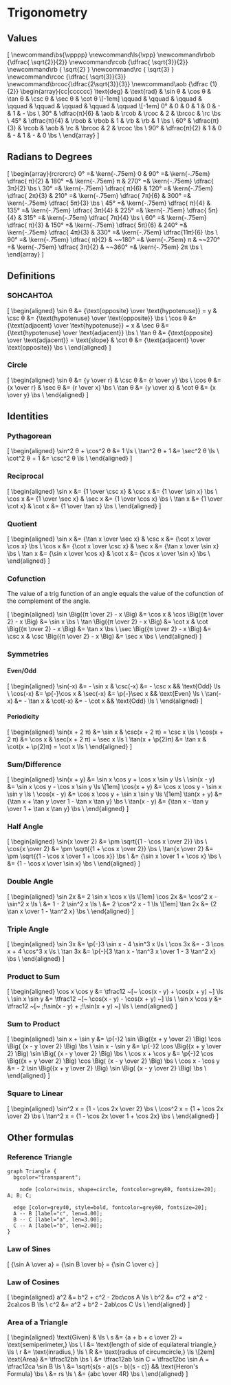 # Trigonometry

## Values

\[
  \newcommand\bs{\vpppp}
  \newcommand\ls{\vpp}
  \newcommand\rbob {\dfrac{ \sqrt{2}}{2}}
  \newcommand\rcob {\dfrac{ \sqrt{3}}{2}}
  \newcommand\rb   {        \sqrt{2}    }
  \newcommand\rc   {        \sqrt{3}    }
  \newcommand\rcoc {\dfrac{ \sqrt{3}}{3}}
  \newcommand\brcoc{\dfrac{2\sqrt{3}}{3}}
  \newcommand\aob  {\dfrac       {1} {2}}
  \begin{array}{cc|cccccc}
    \text{deg} &  \text{rad}  & \sin θ & \cos θ & \tan θ & \csc θ & \sec θ & \cot θ     \\[-1em]
      \qquad   &    \qquad    & \qquad & \qquad & \qquad & \qquad & \qquad & \qquad     \\[-1em]
        0°     &       0      &   0    &   1    &   0    &   -    &   1    &   -    \bs \\
       30°     & \dfrac{π}{6} &  \aob  & \rcob  & \rcoc  &   2    & \brcoc &  \rc   \bs \\
       45°     & \dfrac{π}{4} & \rbob  & \rbob  &   1    &  \rb   &  \rb   &   1    \bs \\
       60°     & \dfrac{π}{3} & \rcob  &  \aob  &  \rc   & \brcoc &   2    & \rcoc  \bs \\
       90°     & \dfrac{π}{2} &   1    &   0    &   -    &   1    &   -    &   0    \bs \\
  \end{array}
\]

## Radians to Degrees

\[
  \begin{array}{rcrcrcrc}
      0° =& \kern{-.75em}          0     &
     90° =& \kern{-.75em} \dfrac{  π}{2} &
    180° =& \kern{-.75em}          π     &
    270° =& \kern{-.75em} \dfrac{ 3π}{2} \bs \\
     30° =& \kern{-.75em} \dfrac{  π}{6} &
    120° =& \kern{-.75em} \dfrac{ 2π}{3} &
    210° =& \kern{-.75em} \dfrac{ 7π}{6} &
    300° =& \kern{-.75em} \dfrac{ 5π}{3} \bs \\
     45° =& \kern{-.75em} \dfrac{  π}{4} &
    135° =& \kern{-.75em} \dfrac{ 3π}{4} &
    225° =& \kern{-.75em} \dfrac{ 5π}{4} &
    315° =& \kern{-.75em} \dfrac{ 7π}{4} \bs \\
     60° =& \kern{-.75em} \dfrac{  π}{3} &
    150° =& \kern{-.75em} \dfrac{ 5π}{6} &
    240° =& \kern{-.75em} \dfrac{ 4π}{3} &
    330° =& \kern{-.75em} \dfrac{11π}{6} \bs \\
     90° =& \kern{-.75em} \dfrac{  π}{2} &
  ~~180° =& \kern{-.75em}          π     &
  ~~270° =& \kern{-.75em} \dfrac{ 3π}{2} &
  ~~360° =& \kern{-.75em}         2π     \bs \\
  \end{array}
\]

## Definitions

### SOHCAHTOA

\[
  \begin{aligned}
    \sin θ &=   {\text{opposite} \over \text{hypotenuse}} = y          &
    \csc θ &= {\text{hypotenuse} \over \text{opposite}} \bs \\
    \cos θ &=   {\text{adjacent} \over \text{hypotenuse}} = x          &
    \sec θ &= {\text{hypotenuse} \over \text{adjacent}} \bs \\
    \tan θ &=   {\text{opposite} \over \text{adjacent}} = \text{slope} &
    \cot θ &=   {\text{adjacent} \over \text{opposite}} \bs \\
  \end{aligned}
\]

### Circle

\[
  \begin{aligned}
    \sin θ &= {y \over r}  &  \csc θ &= {r \over y} \bs \\
    \cos θ &= {x \over r}  &  \sec θ &= {r \over x} \bs \\
    \tan θ &= {y \over x}  &  \cot θ &= {x \over y} \bs \\
  \end{aligned}
\]

## Identities

### Pythagorean

\[
  \begin{aligned}
    \sin^2 θ + \cos^2 θ &= 1 \ls \\
    \tan^2 θ + 1 &= \sec^2 θ \ls \\
    \cot^2 θ + 1 &= \csc^2 θ \ls \\
  \end{aligned}
\]

### Reciprocal

\[
  \begin{aligned}
    \sin x &= {1 \over \csc x}  &  \csc x &= {1 \over \sin x} \bs \\
    \cos x &= {1 \over \sec x}  &  \sec x &= {1 \over \cos x} \bs \\
    \tan x &= {1 \over \cot x}  &  \cot x &= {1 \over \tan x} \bs \\
  \end{aligned}
\]

### Quotient

\[
  \begin{aligned}
    \sin x &= {\tan x \over \sec x}  &  \csc x &= {\cot x \over \cos x} \bs \\
    \cos x &= {\cot x \over \csc x}  &  \sec x &= {\tan x \over \sin x} \bs \\
    \tan x &= {\sin x \over \cos x}  &  \cot x &= {\cos x \over \sin x} \bs \\
  \end{aligned}
\]

### Cofunction

The value of a trig function of an angle equals the value of the cofunction of the complement of the angle.

\[
  \begin{aligned}
    \sin \Big({π \over 2} - x \Big) &= \cos x & \cos \Big({π \over 2} - x \Big) &= \sin x \bs \\
    \tan \Big({π \over 2} - x \Big) &= \cot x & \cot \Big({π \over 2} - x \Big) &= \tan x \bs \\
    \sec \Big({π \over 2} - x \Big) &= \csc x & \csc \Big({π \over 2} - x \Big) &= \sec x \bs \\
  \end{aligned}
\]

### Symmetries

#### Even/Odd

\[
  \begin{aligned}
    \sin(-x) &=    - \sin x & \csc(-x) &=    - \csc x && \text{Odd}  \ls \\
    \cos(-x) &= \p{-}\cos x & \sec(-x) &= \p{-}\sec x && \text{Even} \ls \\
    \tan(-x) &=    - \tan x & \cot(-x) &=    - \cot x && \text{Odd}  \ls \\
  \end{aligned}
\]

#### Periodicity

\[
  \begin{aligned}
    \sin(x +    2 π) &= \sin x & \csc(x +    2 π) = \csc x \ls \\
    \cos(x +    2 π) &= \cos x & \sec(x +    2 π) = \sec x \ls \\
    \tan(x + \p{2}π) &= \tan x & \cot(x + \p{2}π) = \cot x \ls \\
  \end{aligned}
\]

### Sum/Difference

\[
  \begin{aligned}
    \sin(x + y) &= \sin x \cos y + \cos x \sin y \ls \\
    \sin(x - y) &= \sin x \cos y - \cos x \sin y \ls \\[1em]
    \cos(x + y) &= \cos x \cos y - \sin x \sin y \ls \\
    \cos(x - y) &= \cos x \cos y + \sin x \sin y \ls \\[1em]
    \tan(x + y) &= {\tan x + \tan y \over 1 - \tan x \tan y} \bs \\
    \tan(x - y) &= {\tan x - \tan y \over 1 + \tan x \tan y} \bs \\
  \end{aligned}
\]

### Half Angle

\[
  \begin{aligned}
    \sin{x \over 2} &= \pm \sqrt{{1 - \cos x \over 2}}          \bs \\
    \cos{x \over 2} &= \pm \sqrt{{1 + \cos x \over 2}}          \bs \\
    \tan{x \over 2} &= \pm \sqrt{{1 - \cos x \over 1 + \cos x}} \bs \\
                    &= {\sin x \over 1 + \cos x}                \bs \\
                    &= {1 - \cos x \over \sin x}                \bs \\
  \end{aligned}
\]

### Double Angle

\[
  \begin{aligned}
    \sin 2x &= 2 \sin x \cos x               \ls \\[1em]
    \cos 2x &= \cos^2 x - \sin^2 x           \ls \\
            &= 1 - 2 \sin^2 x                \ls \\
            &= 2 \cos^2 x - 1                \ls \\[1em]
    \tan 2x &= {2 \tan x \over 1 - \tan^2 x} \bs \\
  \end{aligned}
\]

### Triple Angle

\[
  \begin{aligned}
    \sin 3x &=  \p{-}3 \sin x - 4 \sin^3 x                       \ls \\
    \cos 3x &=     - 3 \cos x + 4 \cos^3 x                       \ls \\
    \tan 3x &= \p{-}{3 \tan x -   \tan^3 x \over 1 - 3 \tan^2 x} \bs \\
  \end{aligned}
\]

### Product to Sum

\[
  \begin{aligned}
    \cos x \cos y &= \tfrac12 ~[~     \cos(x - y) +     \cos(x + y) ~] \ls \\
    \sin x \sin y &= \tfrac12 ~[~     \cos(x - y) -     \cos(x + y) ~] \ls \\
    \sin x \cos y &= \tfrac12 ~[~ \;\!\sin(x - y) + \;\!\sin(x + y) ~] \ls \\
  \end{aligned}
\]

### Sum to Product

\[
  \begin{aligned}
    \sin x + \sin y &= \p{-}2 \sin \Big({x + y \over 2} \Big) \cos \Big( {x - y \over 2} \Big) \bs \\
    \sin x - \sin y &= \p{-}2 \cos \Big({x + y \over 2} \Big) \sin \Big( {x - y \over 2} \Big) \bs \\
    \cos x + \cos y &= \p{-}2 \cos \Big({x + y \over 2} \Big) \cos \Big( {x - y \over 2} \Big) \bs \\
    \cos x - \cos y &=    - 2 \sin \Big({x + y \over 2} \Big) \sin \Big( {x - y \over 2} \Big) \bs \\
  \end{aligned}
\]

### Square to Linear

\[
  \begin{aligned}
    \sin^2 x = {1 - \cos 2x \over 2}           \bs \\
    \cos^2 x = {1 + \cos 2x \over 2}           \bs \\
    \tan^2 x = {1 - \cos 2x \over 1 + \cos 2x} \bs \\
  \end{aligned}
\]

## Other formulas

### Reference Triangle

```viz {engine="neato"}
graph Triangle {
  bgcolor="transparent";

	node [color=invis, shape=circle, fontcolor=grey80, fontsize=20]; A; B; C;

  edge [color=grey40, style=bold, fontcolor=grey80, fontsize=20];
  A -- B [label="c", len=4.00];
  B -- C [label="a", len=3.00];
  C -- A [label="b", len=2.00];
}
```

### Law of Sines

\[
  {\sin A \over a} = {\sin B \over b} = {\sin C \over c}
\]

### Law of Cosines

\[
  \begin{aligned}
    a^2 &= b^2 + c^2 - 2bc\cos A \ls \\
    b^2 &= c^2 + a^2 - 2ca\cos B \ls \\
    c^2 &= a^2 + b^2 - 2ab\cos C \ls \\
  \end{aligned}
\]

### Area of a Triangle

\[
  \begin{aligned}
    \text{Given} & \ls \\
               s &= {a + b + c \over 2} = \text{semiperimeter,} \bs \\
               l &= \text{length of side of equilateral triangle,} \ls \\
               r &= \text{inradius,} \ls \\
               R &= \text{radius of circumcircle,} \ls \\[2em]
     \text{Area} &= \tfrac12bh \bs \\
                 &= \tfrac12ab \sin C = \tfrac12bc \sin A = \tfrac12ca \sin B \ls \\
                 &= \sqrt{s(s - a)(s - b)(s - c)} && \text{Heron's Formula} \bs \\
                 &= rs \ls \\
                 &= {abc \over 4R} \bs \\
  \end{aligned}
\]

